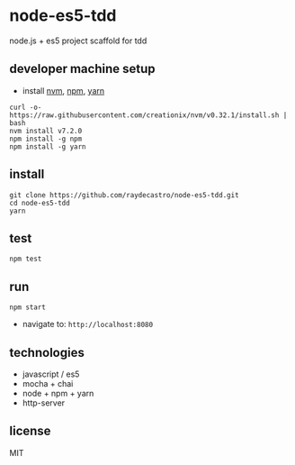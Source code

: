 # node-es5-tdd
node.js + es5 project scaffold for tdd

## developer machine setup
* install [nvm], [npm], [yarn]
```
curl -o- https://raw.githubusercontent.com/creationix/nvm/v0.32.1/install.sh | bash
nvm install v7.2.0
npm install -g npm
npm install -g yarn
```

## install
```
git clone https://github.com/raydecastro/node-es5-tdd.git
cd node-es5-tdd
yarn
```

## test
```
npm test
```

## run
```
npm start
```
* navigate to: `http://localhost:8080`

## technologies
* javascript / es5
* mocha + chai
* node + npm + yarn
* http-server

## license
MIT

[nvm]: https://github.com/creationix/nvm#install-script
[npm]: https://www.npmjs.com
[yarn]: https://yarnpkg.com